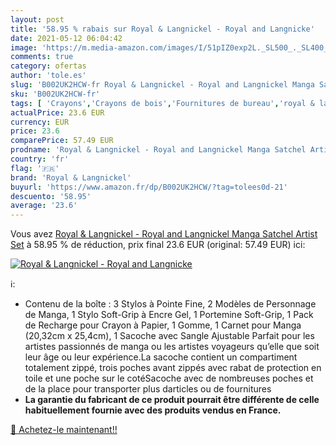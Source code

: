 ```yaml
---
layout: post
title: '58.95 % rabais sur Royal & Langnickel - Royal and Langnicke'
date: 2021-05-12 06:04:42
image: 'https://m.media-amazon.com/images/I/51pIZ0exp2L._SL500_._SL400_.jpg'
comments: true
category: ofertas
author: 'tole.es'
slug: 'B002UK2HCW-fr Royal & Langnickel - Royal and Langnickel Manga Satchel...'
sku: 'B002UK2HCW-fr'
tags: [ 'Crayons','Crayons de bois','Fournitures de bureau','royal & langnickel','Écriture', ]
actualPrice: 23.6 EUR
currency: EUR
price: 23.6
comparePrice: 57.49 EUR
prodname: 'Royal & Langnickel - Royal and Langnickel Manga Satchel Artist Set'
country: 'fr'
flag: '🇫🇷'
brand: 'Royal & Langnickel'
buyurl: 'https://www.amazon.fr/dp/B002UK2HCW/?tag=tolees0d-21'
descuento: '58.95'
average: '23.6'
---
```


Vous avez [Royal & Langnickel - Royal and Langnickel Manga Satchel Artist Set](https://www.amazon.fr/dp/B002UK2HCW/?tag=tolees0d-21)  à  58.95 % de réduction, prix final  23.6 EUR (original: 57.49 EUR) ici:

[![Royal & Langnickel - Royal and Langnicke](https://m.media-amazon.com/images/I/51pIZ0exp2L._SL500_._SL400_.jpg)](https://www.amazon.fr/dp/B002UK2HCW/?tag=tolees0d-21)

ℹ️:

- Contenu de la boîte : 3 Stylos à Pointe Fine, 2 Modèles de Personnage de Manga, 1 Stylo Soft-Grip à Encre Gel, 1 Portemine Soft-Grip, 1 Pack de Recharge pour Crayon à Papier, 1 Gomme, 1 Carnet pour Manga (20,32cm x 25,4cm), 1 Sacoche avec Sangle Ajustable Parfait pour les artistes passionnés de manga ou les artistes voyageurs qu’elle que soit leur âge ou leur expérience.La sacoche contient un compartiment totalement zippé, trois poches avant zippés avec rabat de protection en toile et une poche sur le cotéSacoche avec de nombreuses poches et de la place pour transporter plus darticles ou de fournitures
- <b>La garantie du fabricant de ce produit pourrait être différente de celle habituellement fournie avec des produits vendus en France.</b>

[🛒 Achetez-le maintenant!!](https://www.amazon.fr/dp/B002UK2HCW/?tag=tolees0d-21)

